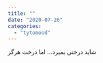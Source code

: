```yaml
---
title: ""
date: "2020-07-26"
categories: 
  - "tytomood"
---
```


شاید درختی بمیرد... اما درخت هرگز
